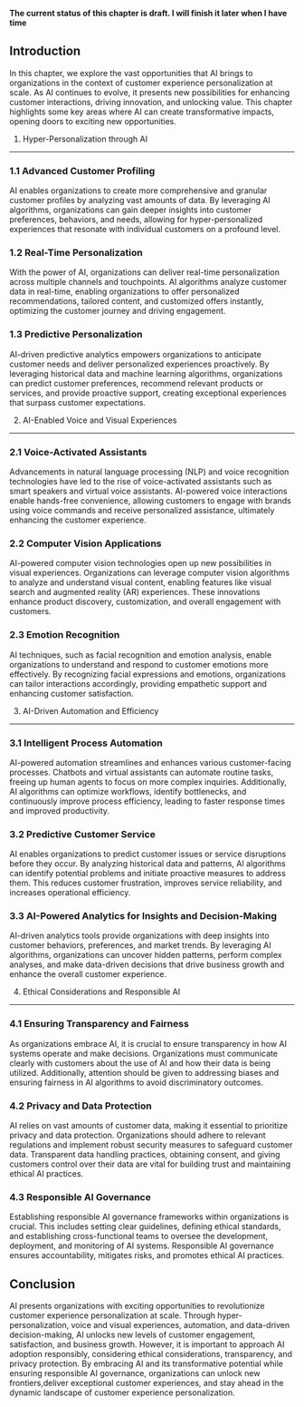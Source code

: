 **The current status of this chapter is draft. I will finish it later when I have time**

Introduction
------------

In this chapter, we explore the vast opportunities that AI brings to organizations in the context of customer experience personalization at scale. As AI continues to evolve, it presents new possibilities for enhancing customer interactions, driving innovation, and unlocking value. This chapter highlights some key areas where AI can create transformative impacts, opening doors to exciting new opportunities.

1. Hyper-Personalization through AI
-----------------------------------

### 1.1 Advanced Customer Profiling

AI enables organizations to create more comprehensive and granular customer profiles by analyzing vast amounts of data. By leveraging AI algorithms, organizations can gain deeper insights into customer preferences, behaviors, and needs, allowing for hyper-personalized experiences that resonate with individual customers on a profound level.

### 1.2 Real-Time Personalization

With the power of AI, organizations can deliver real-time personalization across multiple channels and touchpoints. AI algorithms analyze customer data in real-time, enabling organizations to offer personalized recommendations, tailored content, and customized offers instantly, optimizing the customer journey and driving engagement.

### 1.3 Predictive Personalization

AI-driven predictive analytics empowers organizations to anticipate customer needs and deliver personalized experiences proactively. By leveraging historical data and machine learning algorithms, organizations can predict customer preferences, recommend relevant products or services, and provide proactive support, creating exceptional experiences that surpass customer expectations.

2. AI-Enabled Voice and Visual Experiences
------------------------------------------

### 2.1 Voice-Activated Assistants

Advancements in natural language processing (NLP) and voice recognition technologies have led to the rise of voice-activated assistants such as smart speakers and virtual voice assistants. AI-powered voice interactions enable hands-free convenience, allowing customers to engage with brands using voice commands and receive personalized assistance, ultimately enhancing the customer experience.

### 2.2 Computer Vision Applications

AI-powered computer vision technologies open up new possibilities in visual experiences. Organizations can leverage computer vision algorithms to analyze and understand visual content, enabling features like visual search and augmented reality (AR) experiences. These innovations enhance product discovery, customization, and overall engagement with customers.

### 2.3 Emotion Recognition

AI techniques, such as facial recognition and emotion analysis, enable organizations to understand and respond to customer emotions more effectively. By recognizing facial expressions and emotions, organizations can tailor interactions accordingly, providing empathetic support and enhancing customer satisfaction.

3. AI-Driven Automation and Efficiency
--------------------------------------

### 3.1 Intelligent Process Automation

AI-powered automation streamlines and enhances various customer-facing processes. Chatbots and virtual assistants can automate routine tasks, freeing up human agents to focus on more complex inquiries. Additionally, AI algorithms can optimize workflows, identify bottlenecks, and continuously improve process efficiency, leading to faster response times and improved productivity.

### 3.2 Predictive Customer Service

AI enables organizations to predict customer issues or service disruptions before they occur. By analyzing historical data and patterns, AI algorithms can identify potential problems and initiate proactive measures to address them. This reduces customer frustration, improves service reliability, and increases operational efficiency.

### 3.3 AI-Powered Analytics for Insights and Decision-Making

AI-driven analytics tools provide organizations with deep insights into customer behaviors, preferences, and market trends. By leveraging AI algorithms, organizations can uncover hidden patterns, perform complex analyses, and make data-driven decisions that drive business growth and enhance the overall customer experience.

4. Ethical Considerations and Responsible AI
--------------------------------------------

### 4.1 Ensuring Transparency and Fairness

As organizations embrace AI, it is crucial to ensure transparency in how AI systems operate and make decisions. Organizations must communicate clearly with customers about the use of AI and how their data is being utilized. Additionally, attention should be given to addressing biases and ensuring fairness in AI algorithms to avoid discriminatory outcomes.

### 4.2 Privacy and Data Protection

AI relies on vast amounts of customer data, making it essential to prioritize privacy and data protection. Organizations should adhere to relevant regulations and implement robust security measures to safeguard customer data. Transparent data handling practices, obtaining consent, and giving customers control over their data are vital for building trust and maintaining ethical AI practices.

### 4.3 Responsible AI Governance

Establishing responsible AI governance frameworks within organizations is crucial. This includes setting clear guidelines, defining ethical standards, and establishing cross-functional teams to oversee the development, deployment, and monitoring of AI systems. Responsible AI governance ensures accountability, mitigates risks, and promotes ethical AI practices.

Conclusion
----------

AI presents organizations with exciting opportunities to revolutionize customer experience personalization at scale. Through hyper-personalization, voice and visual experiences, automation, and data-driven decision-making, AI unlocks new levels of customer engagement, satisfaction, and business growth. However, it is important to approach AI adoption responsibly, considering ethical considerations, transparency, and privacy protection. By embracing AI and its transformative potential while ensuring responsible AI governance, organizations can unlock new frontiers,deliver exceptional customer experiences, and stay ahead in the dynamic landscape of customer experience personalization.
